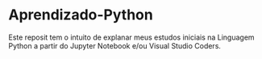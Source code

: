 # Aprendizado-Python
Este reposit tem o intuito de explanar meus estudos iniciais na Linguagem Python a partir do Jupyter Notebook e/ou Visual Studio Coders.
